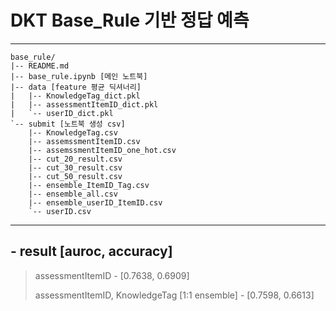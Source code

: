 # DKT Base_Rule 기반 정답 예측

---

```
base_rule/
|-- README.md
|-- base_rule.ipynb [메인 노트북]
|-- data [feature 평균 딕셔너리]
|   |-- KnowledgeTag_dict.pkl
|   |-- assessmentItemID_dict.pkl
|   `-- userID_dict.pkl
`-- submit [노트북 생성 csv]
    |-- KnowledgeTag.csv
    |-- assemssmentItemID.csv
    |-- assemssmentItemID_one_hot.csv
    |-- cut_20_result.csv
    |-- cut_30_result.csv
    |-- cut_50_result.csv
    |-- ensemble_ItemID_Tag.csv
    |-- ensemble_all.csv
    |-- ensemble_userID_ItemID.csv
    `-- userID.csv
```

---

## - result [auroc, accuracy]
> assessmentItemID - [0.7638, 0.6909]
>
> assessmentItemID, KnowledgeTag [1:1 ensemble] - [0.7598, 0.6613]